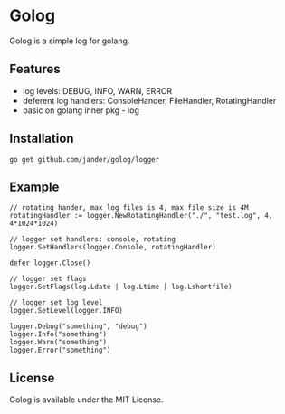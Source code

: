 # Golog

Golog is a simple log for golang.

## Features

- log levels: DEBUG, INFO, WARN, ERROR
- deferent log handlers: ConsoleHander, FileHandler, RotatingHandler
- basic on golang inner pkg - log

## Installation

    go get github.com/jander/golog/logger

## Example

    // rotating hander, max log files is 4, max file size is 4M
    rotatingHandler := logger.NewRotatingHandler("./", "test.log", 4, 4*1024*1024)

    // logger set handlers: console, rotating
    logger.SetHandlers(logger.Console, rotatingHandler)

    defer logger.Close()

    // logger set flags
    logger.SetFlags(log.Ldate | log.Ltime | log.Lshortfile)

    // logger set log level
    logger.SetLevel(logger.INFO)

    logger.Debug("something", "debug")
    logger.Info("something")
    logger.Warn("something")
    logger.Error("something")

## License

Golog is available under the MIT License.

